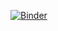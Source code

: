 [![Binder](https://mybinder.org/badge_logo.svg)](https://mybinder.org/v2/gh/wilkieolin/system_flow/HEAD?labpath=vary_hlt.ipynb)